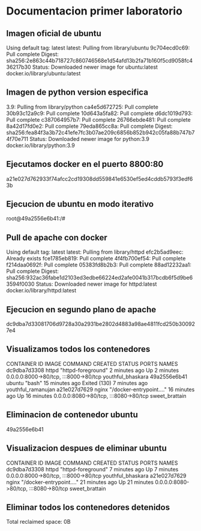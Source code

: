# Documentacion primer laboratorio

## Imagen oficial de ubuntu
Using default tag: latest
latest: Pulling from library/ubuntu
9c704ecd0c69: Pull complete 
Digest: sha256:2e863c44b718727c860746568e1d54afd13b2fa71b160f5cd9058fc436217b30
Status: Downloaded newer image for ubuntu:latest
docker.io/library/ubuntu:latest

## Imagen de python version especifica
3.9: Pulling from library/python
ca4e5d672725: Pull complete 
30b93c12a9c9: Pull complete 
10d643a5fa82: Pull complete 
d6dc1019d793: Pull complete 
c387064957b7: Pull complete 
26766ebde481: Pull complete 
8a42d17fd0e2: Pull complete 
79eda865cc8a: Pull complete 
Digest: sha256:fea84f3a3b72c41efe7fc3b07ae209c6856b852b942c05fa88b747b74f70e711
Status: Downloaded newer image for python:3.9
docker.io/library/python:3.9

## Ejecutamos docker en el puerto 8800:80
a21e027d762933f74afcc2cd19308dd559841e6530ef5ed4cddb5793f3edf63b

## Ejecucion de ubuntu en modo iterativo
root@49a2556e6b41:/#

## Pull de apache con docker
Using default tag: latest
latest: Pulling from library/httpd
efc2b5ad9eec: Already exists 
fce1785eb819: Pull complete 
4f4fb700ef54: Pull complete 
f214daa0692f: Pull complete 
05383fd8b2b3: Pull complete 
88ad12232aa1: Pull complete 
Digest: sha256:932ac36fabe1d2103ed3edbe66224ed2afe0041b317bcdb6f5d9be63594f0030
Status: Downloaded newer image for httpd:latest
docker.io/library/httpd:latest

## Ejecucion en segundo plano de apache
dc9dba7d33081706d9728a30a2931be2802d4883a98ae4811fcd250b300927e4

## Visualizamos todos los contenedores
CONTAINER ID   IMAGE     COMMAND                  CREATED          STATUS                       PORTS                                   NAMES
dc9dba7d3308   httpd     "httpd-foreground"       2 minutes ago    Up 2 minutes                 0.0.0.0:8000->80/tcp, :::8000->80/tcp   youthful_bhaskara
49a2556e6b41   ubuntu    "bash"                   15 minutes ago   Exited (130) 7 minutes ago                                           youthful_ramanujan
a21e027d7629   nginx     "/docker-entrypoint.…"   16 minutes ago   Up 16 minutes                0.0.0.0:8080->80/tcp, :::8080->80/tcp   sweet_brattain

## Eliminacion de contenedor ubuntu
49a2556e6b41

## Visualizacion despues de eliminar ubuntu
CONTAINER ID   IMAGE     COMMAND                  CREATED          STATUS          PORTS                                   NAMES
dc9dba7d3308   httpd     "httpd-foreground"       7 minutes ago    Up 7 minutes    0.0.0.0:8000->80/tcp, :::8000->80/tcp   youthful_bhaskara
a21e027d7629   nginx     "/docker-entrypoint.…"   21 minutes ago   Up 21 minutes   0.0.0.0:8080->80/tcp, :::8080->80/tcp   sweet_brattain

## Eliminar todos los contenedores detenidos
Total reclaimed space: 0B